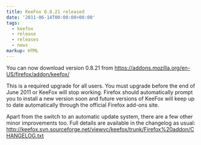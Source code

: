 ```yaml
---
title: KeeFox 0.8.21 released
date: '2011-06-14T00:00:00+00:00'
tags:
  - keefox
  - release
  - releases
  - news
markup: HTML
---
```

<p>You can now download version 0.8.21 from <a href="https://addons.mozilla.org/en-US/firefox/addon/keefox/" title="Go to https://addons.mozilla.org/en-US/firefox/addon/keefox/" target="_blank" class="externlink">https://addons.mozilla.org/en-US/firefox/addon/keefox/</a>
</p>
<p>This is a required upgrade for all users. You must upgrade before the  end of June 2011 or KeeFox will stop working. Firefox should  automatically prompt you to install a new version soon and future  versions of KeeFox will keep up to date automatically through the  official Firefox add-ons site.
</p>
<p>Apart from the switch to an automatic update system, there are a few   other minor improvements too. Full details are available in the  changelog as usual: <a href="http://keefox.svn.sourceforge.net/viewvc/keefox/trunk/Firefox%20addon/CHANGELOG.txt" title="Go to http://keefox.svn.sourceforge.net/viewvc/keefox/trunk/Firefox%20addon/CHANGELOG.txt" target="_blank" class="externlink">http://keefox.svn.sourceforge.net/viewvc/keefox/trunk/Firefox%20addon/CHANGELOG.txt</a></p>
